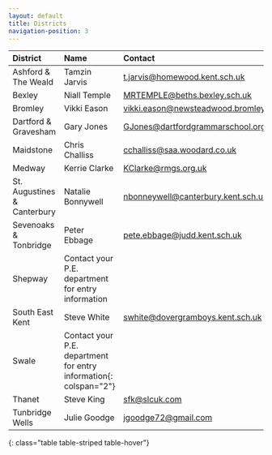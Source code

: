 ```yaml
---
layout: default
title: Districts
navigation-position: 3
---
```


| District                      | Name              | Contact                                   |
| :-----                        | :----             | :-----                                    |
| Ashford & The Weald           | Tamzin Jarvis     | t.jarvis@homewood.kent.sch.uk             |
| Bexley                        | Niall Temple      | MRTEMPLE@beths.bexley.sch.uk              |
| Bromley	                    | Vikki Eason       | vikki.eason@newsteadwood.bromley.sch.uk   |
| Dartford & Gravesham	        | Gary Jones        | GJones@dartfordgrammarschool.org.uk       |
| Maidstone	                    | Chris Challiss    | cchalliss@saa.woodard.co.uk               |
| Medway	                    | Kerrie Clarke     | KClarke@rmgs.org.uk                       |
| St. Augustines & Canterbury   | Natalie Bonnywell | nbonneywell@canterbury.kent.sch.uk        |
| Sevenoaks & Tonbridge	        | Peter Ebbage      | pete.ebbage@judd.kent.sch.uk              |
| Shepway	                    | Contact your P.E. department for entry information            |
| South East Kent               | Steve White       | swhite@dovergramboys.kent.sch.uk          |
| Swale	                        | Contact your P.E. department for entry information{: colspan="2"}	        |
| Thanet	                    | Steve King        | sfk@slcuk.com                             |
| Tunbridge Wells	            | Julie Goodge      | jgoodge72@gmail.com                       |
{: class="table table-striped table-hover"}